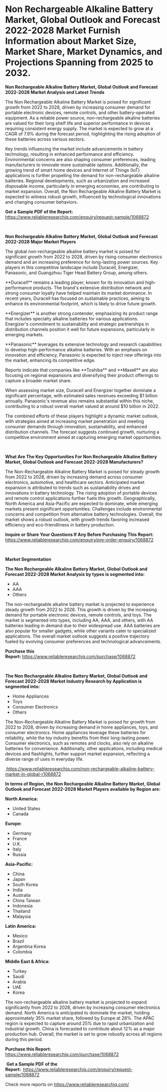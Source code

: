 <p><h1>Non Rechargeable Alkaline Battery Market, Global Outlook and Forecast 2022-2028 Market Furnish Information about Market Size, Market Share, Market Dynamics, and Projections Spanning from 2025 to 2032.</h1></p><p><strong>Non Rechargeable Alkaline Battery Market, Global Outlook and Forecast 2022-2028 Market Analysis and Latest Trends</strong></p>
<p><p>The Non Rechargeable Alkaline Battery Market is poised for significant growth from 2022 to 2028, driven by increasing consumer demand for portable electronic devices, remote controls, and other battery-operated equipment. As a reliable power source, non-rechargeable alkaline batteries are valued for their long shelf life and superior performance in devices requiring consistent energy supply. The market is expected to grow at a CAGR of 7.9% during the forecast period, highlighting the rising adoption of these batteries across various sectors.</p><p>Key trends influencing the market include advancements in battery technology, resulting in enhanced performance and efficiency. Environmental concerns are also shaping consumer preferences, leading manufacturers to innovate more sustainable options. Additionally, the growing trend of smart home devices and Internet of Things (IoT) applications is further propelling the demand for non-rechargeable alkaline batteries. Regional developments, such as urbanization and increased disposable income, particularly in emerging economies, are contributing to market expansion. Overall, the Non Rechargeable Alkaline Battery Market is expected to witness robust growth, influenced by technological innovations and changing consumer behaviors.</p></p>
<p><strong>Get a Sample PDF of the Report:&nbsp;</strong> <a href="https://www.reliableresearchiq.com/enquiry/request-sample/1068872?utm_campaign=2310&utm_medium=2&utm_source=Github&utm_content=ia&utm_term=21032025&utm_id=non-rechargeable-alkaline-battery-market-global-outlook-and-forecast-2022-2028">https://www.reliableresearchiq.com/enquiry/request-sample/1068872</a></p>
<p>&nbsp;</p>
<p><strong>Non Rechargeable Alkaline Battery Market, Global Outlook and Forecast 2022-2028 Major Market Players</strong></p>
<p><p>The global non-rechargeable alkaline battery market is poised for significant growth from 2022 to 2028, driven by rising consumer electronics demand and an increasing preference for long-lasting power sources. Key players in this competitive landscape include Duracell, Energizer, Panasonic, and Guangzhou Tiger Head Battery Group, among others.</p><p>**Duracell** remains a leading player, known for its innovation and high-performance products. The brand's extensive distribution network and strong consumer loyalty have helped maintain its market dominance. In recent years, Duracell has focused on sustainable practices, aiming to enhance its environmental footprint, which is likely to drive future growth.</p><p>**Energizer** is another strong contender, emphasizing its product range that includes specialty alkaline batteries for various applications. Energizer's commitment to sustainability and strategic partnerships in distribution channels position it well for future expansions, particularly in emerging markets.</p><p>**Panasonic** leverages its extensive technology and research capabilities to develop high-performance alkaline batteries. With an emphasis on innovation and efficiency, Panasonic is expected to inject new offerings into the market, enhancing its competitive edge.</p><p>Reports indicate that companies like **Toshiba** and **Maxell** are also focusing on regional expansions and diversifying their product offerings to capture a broader market share. </p><p>When assessing market size, Duracell and Energizer together dominate a significant percentage, with estimated sales revenues exceeding $1 billion annually. Panasonic's revenue also remains substantial within this niche, contributing to a robust overall market valued at around $10 billion in 2022. </p><p>The combined efforts of these players highlight a dynamic market outlook, with strategies aimed at increasing market penetration and meeting consumer demands through innovation, sustainability, and enhanced distribution channels. The forecast suggests continued growth, nurturing a competitive environment aimed at capturing emerging market opportunities.</p></p>
<p>&nbsp;</p>
<p><strong>What Are The Key Opportunities For Non Rechargeable Alkaline Battery Market, Global Outlook and Forecast 2022-2028 Manufacturers?</strong></p>
<p><p>The Non-Rechargeable Alkaline Battery Market is poised for steady growth from 2022 to 2028, driven by increasing demand across consumer electronics, automotive, and healthcare sectors. Anticipated market expansion is attributed to trends such as sustainability drives and innovations in battery technology. The rising adoption of portable devices and remote control applications further fuels this growth. Geographically, North America and Asia-Pacific are expected to dominate, while emerging markets present significant opportunities. Challenges include environmental concerns and competition from alternative battery technologies. Overall, the market shows a robust outlook, with growth trends favoring increased efficiency and eco-friendliness in battery production.</p></p>
<p><strong>Inquire or Share Your Questions If Any Before Purchasing This Report:</strong> <a href="https://www.reliableresearchiq.com/enquiry/pre-order-enquiry/1068872?utm_campaign=2310&utm_medium=2&utm_source=Github&utm_content=ia&utm_term=21032025&utm_id=non-rechargeable-alkaline-battery-market-global-outlook-and-forecast-2022-2028">https://www.reliableresearchiq.com/enquiry/pre-order-enquiry/1068872</a></p>
<p>&nbsp;</p>
<p><strong>Market Segmentation</strong></p>
<p><strong>The Non Rechargeable Alkaline Battery Market, Global Outlook and Forecast 2022-2028 Market Analysis by types is segmented into:</strong></p>
<p><ul><li>AA</li><li>AAA</li><li>Others</li></ul></p>
<p><p>The non-rechargeable alkaline battery market is projected to experience steady growth from 2022 to 2028. This growth is driven by the increasing demand for portable electronic devices, remote controls, and toys. The market is segmented into types, including AA, AAA, and others, with AA batteries leading in demand due to their widespread use. AAA batteries are also popular for smaller gadgets, while other variants cater to specialized applications. The overall market outlook suggests a positive trajectory fueled by evolving consumer preferences and technological advancements.</p></p>
<p><strong>Purchase this Report:&nbsp;</strong><a href="https://www.reliableresearchiq.com/purchase/1068872?utm_campaign=2310&utm_medium=2&utm_source=Github&utm_content=ia&utm_term=21032025&utm_id=non-rechargeable-alkaline-battery-market-global-outlook-and-forecast-2022-2028">https://www.reliableresearchiq.com/purchase/1068872</a></p>
<p>&nbsp;</p>
<p><strong>The Non Rechargeable Alkaline Battery Market, Global Outlook and Forecast 2022-2028 Market Industry Research by Application is segmented into:</strong></p>
<p><ul><li>Home Appliances</li><li>Toys</li><li>Consumer Electronics</li><li>Others</li></ul></p>
<p><p>The Non-Rechargeable Alkaline Battery Market is poised for growth from 2022 to 2028, driven by increasing demand in home appliances, toys, and consumer electronics. Home appliances leverage these batteries for reliability, while the toy industry benefits from their long-lasting power. Consumer electronics, such as remotes and clocks, also rely on alkaline batteries for convenience. Additionally, other applications, including medical devices and flashlights, further support market expansion, reflecting a diverse range of uses in everyday life.</p></p>
<p><a href="https://www.reliableresearchiq.com/non-rechargeable-alkaline-battery-market-in-global-r1068872?utm_campaign=2310&utm_medium=2&utm_source=Github&utm_content=ia&utm_term=21032025&utm_id=non-rechargeable-alkaline-battery-market-global-outlook-and-forecast-2022-2028">&nbsp;https://www.reliableresearchiq.com/non-rechargeable-alkaline-battery-market-in-global-r1068872</a></p>
<p><strong>In terms of Region, the Non Rechargeable Alkaline Battery Market, Global Outlook and Forecast 2022-2028 Market Players available by Region are:</strong></p>
<p>
    <p> <strong> North America: </strong>
        <ul>
            <li>United States</li>
            <li>Canada</li>
        </ul>
        </p> 
    <p> <strong> Europe: </strong>
        <ul>
            <li>Germany</li>
            <li>France</li>
            <li>U.K.</li>
            <li>Italy</li>
            <li>Russia</li>
        </ul>
        </p> 
    <p> <strong> Asia-Pacific: </strong>
        <ul>
            <li>China</li>
            <li>Japan</li>
            <li>South Korea</li>
            <li>India</li>
            <li>Australia</li>
            <li>China Taiwan</li>
            <li>Indonesia</li>
            <li>Thailand</li>
            <li>Malaysia</li>
        </ul>
        </p> 
    <p> <strong> Latin America: </strong>
        <ul>
            <li>Mexico</li>
            <li>Brazil</li>
            <li>Argentina Korea</li>
            <li>Colombia</li>
        </ul>
        </p> 
    <p> <strong> Middle East & Africa: </strong>
        <ul>
            <li>Turkey</li>
            <li>Saudi</li>
            <li>Arabia</li>
            <li>UAE</li>
            <li>Korea</li>
        </ul>
    </p>
    </p>
<p><p>The non-rechargeable alkaline battery market is projected to expand significantly from 2022 to 2028, driven by increasing consumer electronics demand. North America is anticipated to dominate the market, holding approximately 35% market share, followed by Europe at 28%. The APAC region is expected to capture around 25% due to rapid urbanization and industrial growth. China is forecasted to contribute about 12% as a major production hub. Overall, the market is set to grow robustly across all regions during this period.</p></p>
<p><strong>Purchase this Report: </strong><a href="https://www.reliableresearchiq.com/purchase/1068872?utm_campaign=2310&utm_medium=2&utm_source=Github&utm_content=ia&utm_term=21032025&utm_id=non-rechargeable-alkaline-battery-market-global-outlook-and-forecast-2022-2028">https://www.reliableresearchiq.com/purchase/1068872</a></p>
<p>&nbsp;<strong>Get a Sample PDF of the Report:&nbsp;&nbsp;</strong><a href="https://www.reliableresearchiq.com/enquiry/request-sample/1068872?utm_campaign=2310&utm_medium=2&utm_source=Github&utm_content=ia&utm_term=21032025&utm_id=non-rechargeable-alkaline-battery-market-global-outlook-and-forecast-2022-2028">https://www.reliableresearchiq.com/enquiry/request-sample/1068872</a></p>
<p><strong></strong></p>
<p>Check more reports on <a href="https://www.reliableresearchiq.com/?utm_campaign=2310&utm_medium=2&utm_source=Github&utm_content=ia&utm_term=21032025&utm_id=non-rechargeable-alkaline-battery-market-global-outlook-and-forecast-2022-2028">https://www.reliableresearchiq.com/</a></p>